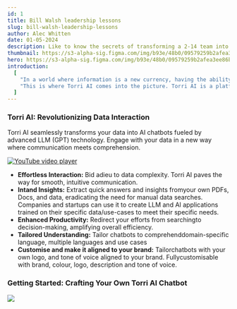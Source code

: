 ```yaml
---
id: 1
title: Bill Walsh leadership lessons
slug: bill-walsh-leadership-lessons
author: Alec Whitten
date: 01-05-2024
description: Like to know the secrets of transforming a 2-14 team into a 3x Super Bowl winning Dynasty?
thumbnail: https://s3-alpha-sig.figma.com/img/b93e/48b0/09579259b2afea3ee86bdcc95619e362?Expires=1717977600&Key-Pair-Id=APKAQ4GOSFWCVNEHN3O4&Signature=iRNJJ-4ha-61gowJGOBLxbMlruZQCC7FTxgiXxibQstIvxYDEsDO~VPRuaMASoqjdnv34JM2vmbqZJ1APQqsDLBUwTFUurFgJE4gGZV3HpbCGotJj7A19coIvzT7~oE1-Fy5QRin401CiUe4EUiaUlCyrAAixlZhf~JapWyl~1~LL9HGS9L2IwRPQnrMOldEGySqEOlTB~UQGR6nfa8U0prkRovJpbjkD-kjpe-UUgwqMJXPF6sfeAiYlqtndsNEhLNJUWq0g~Ke3JcrE7jGcSmQNF1W1OKrUtB8fVVEiIAqoQLGzRqqasUXdLJ5IeE6bGrRDtD9s4Nd5E-NSWGPgA__
hero: https://s3-alpha-sig.figma.com/img/b93e/48b0/09579259b2afea3ee86bdcc95619e362?Expires=1717977600&Key-Pair-Id=APKAQ4GOSFWCVNEHN3O4&Signature=iRNJJ-4ha-61gowJGOBLxbMlruZQCC7FTxgiXxibQstIvxYDEsDO~VPRuaMASoqjdnv34JM2vmbqZJ1APQqsDLBUwTFUurFgJE4gGZV3HpbCGotJj7A19coIvzT7~oE1-Fy5QRin401CiUe4EUiaUlCyrAAixlZhf~JapWyl~1~LL9HGS9L2IwRPQnrMOldEGySqEOlTB~UQGR6nfa8U0prkRovJpbjkD-kjpe-UUgwqMJXPF6sfeAiYlqtndsNEhLNJUWq0g~Ke3JcrE7jGcSmQNF1W1OKrUtB8fVVEiIAqoQLGzRqqasUXdLJ5IeE6bGrRDtD9s4Nd5E-NSWGPgA__
introduction:
  [
    "In a world where information is a new currency, having the ability to create personalized AI chatbots in just minutes without writing code or spending much time is a treat. Imagine talking to your own data like PDFs, huge CSV files, presentations, excels, Docs, and much more, without spending hours searching and going through everything, but instead having a focus by talking to your data.",
    "This is where Torri AI comes into the picture. Torri AI is a platform that empowers you to craft AI chatbots from your data like standard files (PDF, .docx, .txt, .csv, .xls etc.), text files, write your own FAQs, crawl websites, and much more. Then, add it as a widget to your website, blogs using embeds, links. You can even build apps on top of it for your company’s team by securely training the bot on the company’s data.",
  ]
---
```


### Torri AI: Revolutionizing Data Interaction

Torri AI seamlessly transforms your data into AI chatbots fueled by advanced LLM (GPT) technology. Engage with your data in a new way where communication meets comprehension.

[![YouTube video player](https://res.cloudinary.com/marcomontalbano/image/upload/v1716902726/video_to_markdown/images/youtube--Q0lo0H1FvI4-c05b58ac6eb4c4700831b2b3070cd403.jpg)](https://www.youtube.com/embed/Q0lo0H1FvI4?si=U_5xYARLbzPQTQsJ "YouTube video player")

- **Effortless Interaction:** Bid adieu to data complexity. Torri AI paves the way for smooth, intuitive communication.
- **Intand Insights:** Extract quick answers and insights fromyour own PDFs, Docs, and data, eradicating the need for manual data searches. Companies and startups can use it to create LLM and AI applications trained on their specific data/use-cases to meet their specific needs.
- **Enhanced Productivity:** Redirect your efforts from searchingto decision-making, amplifying overall efficiency.
- **Tailored Understanding:** Tailor chatbots to comprehenddomain-specific language, multiple languages and use cases
- **Customise and make it aligned to your brand:** Tailorchatbots with your own logo, and tone of voice aligned to your brand. Fullycustomisable with brand, colour, logo, description and tone of voice.

### Getting Started: Crafting Your Own Torri AI Chatbot

![](https://miro.medium.com/v2/resize:fit:700/1*PNSo80wBCZn8HmZnNUKolw.png)
